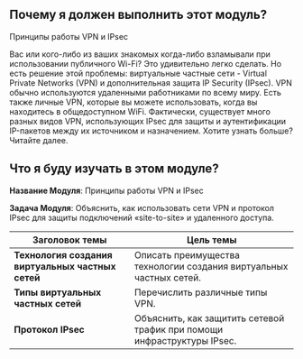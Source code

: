 

<!-- 8.0.1 -->
## Почему я должен выполнить этот модуль?

Принципы работы VPN и IPsec

Вас или кого-либо из ваших знакомых когда-либо взламывали при использовании публичного Wi-Fi? Это удивительно легко сделать. Но есть решение этой проблемы: виртуальные частные сети - Virtual Private Networks (VPN) и дополнительная защита IP Security (IPsec). VPN обычно используются удаленными работниками по всему миру. Есть также личные VPN, которые вы можете использовать, когда вы находитесь в общедоступном WiFi. Фактически, существует много разных видов VPN, использующих IPsec для защиты и аутентификации IP-пакетов между их источником и назначением. Хотите узнать больше? Читайте далее.


<!-- 8.0.2 -->
## Что я буду изучать в этом модуле?

**Название Модуля**: Принципы работы VPN и IPsec

**Задача Модуля**: Объяснить, как использовать сети VPN и протокол IPsec для защиты подключений «site-to-site» и удаленного доступа.

| **Заголовок темы** | **Цель темы** |
| --- | --- |
| **Технология создания виртуальных частных сетей** |Описать преимущества технологии создания виртуальных частных сетей. |
| **Типы виртуальных частных сетей** | Перечислить различные типы VPN. |
| **Протокол IPsec** | Объяснить, как защитить сетевой трафик при помощи инфраструктуры IPsec. |

